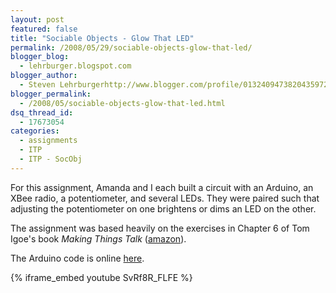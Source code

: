 ```yaml
---
layout: post
featured: false
title: "Sociable Objects - Glow That LED"
permalink: /2008/05/29/sociable-objects-glow-that-led/
blogger_blog:
  - lehrburger.blogspot.com
blogger_author:
  - Steven Lehrburgerhttp://www.blogger.com/profile/01324094738204359728noreply@blogger.com
blogger_permalink:
  - /2008/05/sociable-objects-glow-that-led.html
dsq_thread_id:
  - 17673054
categories:
  - assignments
  - ITP
  - ITP - SocObj
---
```

For this assignment, Amanda and I each built a circuit with an Arduino, an XBee radio, a potentiometer, and several LEDs. They were paired such that adjusting the potentiometer on one brightens or dims an LED on the other.

The assignment was based heavily on the exercises in Chapter 6 of Tom Igoe's book *Making Things Talk* ([amazon][1]).

The Arduino code is online [here][2].

{% iframe_embed youtube SvRf8R_FLFE %}
  
<a href="http://lehrburger.com/SocObj_GlowThatLED/SocObj_GlowThatLED-1.jpg"><img src="http://lehrburger.com/SocObj_GlowThatLED/SocObj_GlowThatLED-1.jpg" alt="" id="BLOGGER_PHOTO_ID_5205122160176868562" /></a>

<a href="http://lehrburger.com/SocObj_GlowThatLED/SocObj_GlowThatLED-2.jpg"><img src="http://lehrburger.com/SocObj_GlowThatLED/SocObj_GlowThatLED-2.jpg" alt="" id="BLOGGER_PHOTO_ID_5205122160176868562" /></a>

<a href="http://lehrburger.com/SocObj_GlowThatLED/SocObj_GlowThatLED-5.jpg"><img src="http://lehrburger.com/SocObj_GlowThatLED/SocObj_GlowThatLED-5.jpg" alt="" id="BLOGGER_PHOTO_ID_5205122160176868562" /></a>

<a href="http://lehrburger.com/SocObj_GlowThatLED/SocObj_GlowThatLED-6.jpg"><img src="http://lehrburger.com/SocObj_GlowThatLED/SocObj_GlowThatLED-6.jpg" alt="" id="BLOGGER_PHOTO_ID_5205122160176868562" /></a>

 [1]: http://www.amazon.com/Making-Things-Talk-Practical-Connecting/dp/0596510519
 [2]: http://lehrburger.com/glow_that_led.pde
